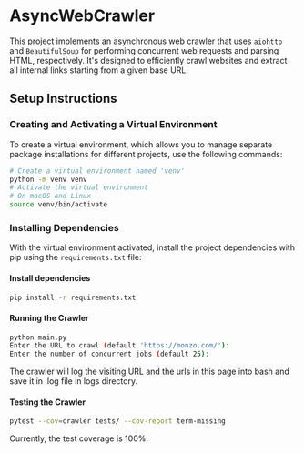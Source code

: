 # AsyncWebCrawler

This project implements an asynchronous web crawler that uses `aiohttp` and `BeautifulSoup` for performing concurrent web requests and parsing HTML, respectively. It's designed to efficiently crawl websites and extract all internal links starting from a given base URL.

## Setup Instructions

### Creating and Activating a Virtual Environment

To create a virtual environment, which allows you to manage separate package installations for different projects, use the following commands:

```bash
# Create a virtual environment named 'venv'
python -m venv venv
# Activate the virtual environment
# On macOS and Linux
source venv/bin/activate
```
### Installing Dependencies
With the virtual environment activated, install the project dependencies with pip using the `requirements.txt` file:
#### Install dependencies
```bash
pip install -r requirements.txt
```
#### Running the Crawler

```bash
python main.py                                                                                                                                     ✔  web-crawler   03:36:27 AM 
Enter the URL to crawl (default 'https://monzo.com/'):
Enter the number of concurrent jobs (default 25):
```
The crawler will log the visiting URL and the urls in this page into bash and save it in .log file in logs directory.
#### Testing the Crawler
```bash
pytest --cov=crawler tests/ --cov-report term-missing
```
Currently, the test coverage is 100%.
